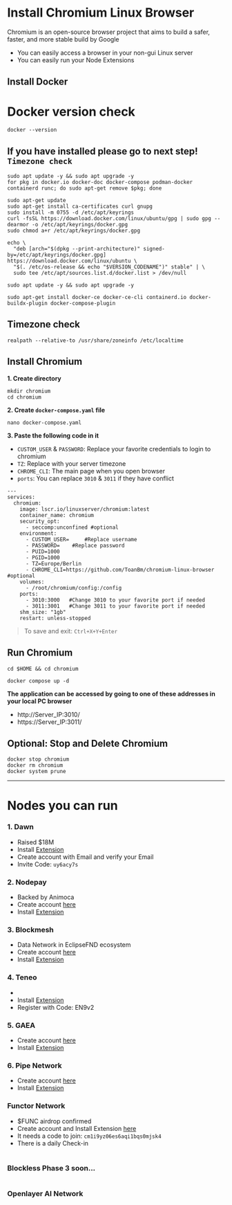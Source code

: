 # Install Chromium Linux Browser
Chromium is an open-source browser project that aims to build a safer, faster, and more stable build by Google
* You can easily access a browser in your non-gui Linux server
* You can easily run your Node Extensions 

## Install Docker
# Docker version check
```console
docker --version
```
## If you have installed please go to next step! `Timezone check`
```console
sudo apt update -y && sudo apt upgrade -y
for pkg in docker.io docker-doc docker-compose podman-docker containerd runc; do sudo apt-get remove $pkg; done

sudo apt-get update
sudo apt-get install ca-certificates curl gnupg
sudo install -m 0755 -d /etc/apt/keyrings
curl -fsSL https://download.docker.com/linux/ubuntu/gpg | sudo gpg --dearmor -o /etc/apt/keyrings/docker.gpg
sudo chmod a+r /etc/apt/keyrings/docker.gpg

echo \
  "deb [arch="$(dpkg --print-architecture)" signed-by=/etc/apt/keyrings/docker.gpg] https://download.docker.com/linux/ubuntu \
  "$(. /etc/os-release && echo "$VERSION_CODENAME")" stable" | \
  sudo tee /etc/apt/sources.list.d/docker.list > /dev/null

sudo apt update -y && sudo apt upgrade -y

sudo apt-get install docker-ce docker-ce-cli containerd.io docker-buildx-plugin docker-compose-plugin
```

## Timezone check
```
realpath --relative-to /usr/share/zoneinfo /etc/localtime
```

## Install Chromium
**1. Create directory**
```
mkdir chromium
cd chromium
```

**2. Create `docker-compose.yaml` file**
```
nano docker-compose.yaml
```

**3. Paste the following code in it**
* `CUSTOM_USER` & `PASSWORD`: Replace your favorite credentials to login to chromium
* `TZ`: Replace with your server timezone
* `CHROME_CLI`: The main page when you open browser
* `ports`: You can replace `3010` & `3011` if they have conflict
```
---
services:
  chromium:
    image: lscr.io/linuxserver/chromium:latest
    container_name: chromium
    security_opt:
      - seccomp:unconfined #optional
    environment:
      - CUSTOM_USER=     #Replace username
      - PASSWORD=    #Replace password
      - PUID=1000
      - PGID=1000
      - TZ=Europe/Berlin
      - CHROME_CLI=https://github.com/ToanBm/chromium-linux-browser #optional
    volumes:
      - /root/chromium/config:/config
    ports:
      - 3010:3000   #Change 3010 to your favorite port if needed
      - 3011:3001   #Change 3011 to your favorite port if needed
    shm_size: "1gb"
    restart: unless-stopped
```
> To save and exit: `Ctrl+X+Y+Enter` 

## Run Chromium
```console
cd $HOME && cd chromium

docker compose up -d
```
**The application can be accessed by going to one of these addresses in your local PC browser**
* http://Server_IP:3010/
* https://Server_IP:3011/

## Optional: Stop and Delete Chromium
```
docker stop chromium
docker rm chromium
docker system prune
```
-------------------------------------------------------------------------------------------------------------------------------
# Nodes you can run
### 1. Dawn
* Raised $18M
* Install [Extension](https://chromewebstore.google.com/detail/dawn-validator-chrome-ext/fpdkjdnhkakefebpekbdhillbhonfjjp)
* Create account with Email and verify your Email
* Invite Code: `uy6acy7s`

### 2. Nodepay
* Backed by Animoca
* Create account [here](https://app.nodepay.ai/register?ref=RBjYajVO9U5p89W)
* Install [Extension](https://chromewebstore.google.com/detail/nodepay-extension/lgmpfmgeabnnlemejacfljbmonaomfmm)

### 3. Blockmesh
* Data Network in EclipseFND ecosystem
* Create account [here](https://app.blockmesh.xyz/register?invite_code=9d698d03-f93c-4fa5-af34-2ec06d1e3dda)
* Install [Extension](https://chromewebstore.google.com/detail/blockmesh-network/obfhoiefijlolgdmphcekifedagnkfjp)

### 4. Teneo
* 
* Install [Extension](https://chromewebstore.google.com/detail/teneo-community-node/emcclcoaglgcpoognfiggmhnhgabppkm)
* Register with Code: EN9v2

### 5. GAEA
* Create account [here](https://app.aigaea.net/register?ref=gaImn1TX5Z8bu2)
* Install [Extension](https://chromewebstore.google.com/detail/gaea-extension/cpjicfogbgognnifjgmenmaldnmeeeib)

### 6. Pipe Network
* Create account [here](https://pipecdn.app/signup?ref=YnVpbWluaH)
* Install [Extension](https://chromewebstore.google.com/detail/pipe-guardian-node/gelgmmdfajpefjbiaedgjkpekijhkgbe)

  

### Functor Network
* $FUNC airdrop confirmed
* Create account and Install Extension [here]()
* It needs a code to join: `cm1i9yz06es6aqi1bqs0mjsk4`
* There is a daily Check-in

#

### Blockless Phase 3 soon...

#

### Openlayer AI Network


#

